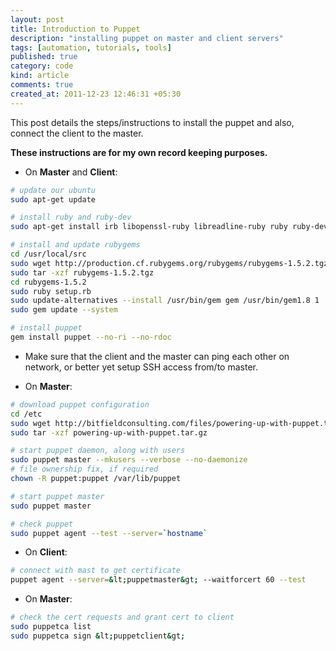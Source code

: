```yaml
---
layout: post
title: Introduction to Puppet
description: "installing puppet on master and client servers"
tags: [automation, tutorials, tools]
published: true
category: code
kind: article
comments: true
created_at: 2011-12-23 12:46:31 +05:30
---
```


This post details the steps/instructions to install the puppet and also,
connect the client to the master.

**These instructions are for my own record keeping purposes.**

<!-- more -->

- On **Master** and **Client**:

``` bash
# update our ubuntu
sudo apt-get update

# install ruby and ruby-dev
sudo apt-get install irb libopenssl-ruby libreadline-ruby ruby ruby-dev

# install and update rubygems
cd /usr/local/src
sudo wget http://production.cf.rubygems.org/rubygems/rubygems-1.5.2.tgz
sudo tar -xzf rubygems-1.5.2.tgz
cd rubygems-1.5.2
sudo ruby setup.rb
sudo update-alternatives --install /usr/bin/gem gem /usr/bin/gem1.8 1
sudo gem update --system

# install puppet
gem install puppet --no-ri --no-rdoc
```

- Make sure that the client and the master can ping each other on network, or
  better yet setup SSH access from/to master.

- On **Master**:

``` bash
# download puppet configuration
cd /etc
sudo wget http://bitfieldconsulting.com/files/powering-up-with-puppet.tar.gz
sudo tar -xzf powering-up-with-puppet.tar.gz

# start puppet daemon, along with users
sudo puppet master --mkusers --verbose --no-daemonize
# file ownership fix, if required
chown -R puppet:puppet /var/lib/puppet

# start puppet master
sudo puppet master

# check puppet
sudo puppet agent --test --server=`hostname`
```

- On **Client**:

``` bash
# connect with mast to get certificate
puppet agent --server=&lt;puppetmaster&gt; --waitforcert 60 --test
```

- On **Master**:

``` bash
# check the cert requests and grant cert to client
sudo puppetca list
sudo puppetca sign &lt;puppetclient&gt;
```
